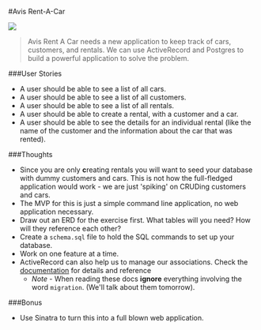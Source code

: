 #Avis Rent-A-Car

<img src ="http://www.cambridgeusa.org/images/made/cf0db91fe6d86440/Logo_Avis_Rent_a_Car_590_300_s_c1_smart_scale.jpg">

> Avis Rent A Car needs a new application to keep track of cars, customers, and rentals. We can use ActiveRecord and Postgres to build a powerful application to solve the problem.

###User Stories
- A user should be able to see a list of all cars.
- A user should be able to see a list of all customers.
- A user should be able to see a list of all rentals.
- A user should be able to create a rental, with a customer and a car.
- A user should be able to see the details for an individual rental (like the name of the customer and the information about the car that was rented).


###Thoughts
- Since you are only **c**reating rentals you will want to seed your database with dummy customers and cars. This is not how the full-fledged application would work - we are just 'spiking' on CRUDing customers and cars.
- The MVP for this is just a simple command line application, no web application necessary.
- Draw out an ERD for the exercise first. What tables will you need? How will they reference each other?
- Create a `schema.sql` file to hold the SQL commands to set up your database.
- Work on one feature at a time.
- ActiveRecord can also help us to manage our associations. Check the [documentation](http://guides.rubyonrails.org/association_basics.html) for details and reference
  - *Note* - When reading these docs **ignore** everything involving the word `migration`. (We'll talk about them tomorrow).

###Bonus

- Use Sinatra to turn this into a full blown web application.
